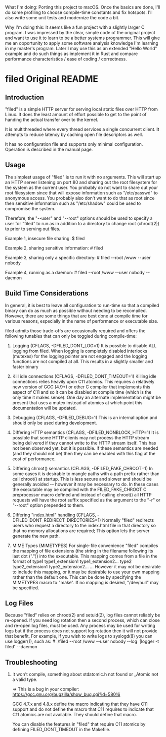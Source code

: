 What I'm doing:
Porting this project to macOS. Once the basics are done, I'll do some profiling to 
choose compile-time constants and fix hotspots. I'll also write some unit tests and
modernize the code a bit.

Why I'm doing this:
It seems like a fun project with a slightly larger C program. I was impressed by the 
clear, simple code of the original project and want to use it to learn to be a better
systems programmer. This will give me an opportunity to apply some software analysis
knowledge I'm learning in my master's program. Later I may use this as an extended 
"Hello World" example and do such things as implement it in Rust and compare performance
characteristics / ease of coding / correctness.


filed Original README
=====

Introduction
------------
"filed" is a simple HTTP server for serving local static files over HTTP from
Linux. It does the least amount of effort possible to get to the point of
handing the actual transfer over to the kernel.

It is multithreaded where every thread services a single concurrent client.
It attempts to reduce latency by caching open file descriptors as well.

It has no configuration file and supports only minimal configuration.
Operation is described in the manual page.

Usage
-----
The simplest usage of "filed" is to run it with no arguments.  This will start
up an HTTP server listening on port 80 and sharing out the root filesystem for
the system as the current user.  You probably do not want to share out your
root filesystem since that will expose information such as "/etc/passwd" to
anonymous access.  You probably also don't want to do that as root since then
sensitive information such as "/etc/shadow" could be used to compromise the
system.

Therefore, the "--user" and "--root" options should be used to specify a user
for "filed" to run as in addition to a directory to change root (chroot(2)) to
prior to serving out files.

Example 1, insecure file sharing:
	$ filed

Example 2, sharing sensitive information:
	# filed

Example 3, sharing only a specific directory:
	# filed --root /www --user nobody

Example 4, running as a daemon:
	# filed --root /www --user nobody --daemon

Build Time Considerations
-------------------------
In general, it is best to leave all configuration to run-time so that a
compiled binary can do as much as possible without needing to be recompiled.
However, there are some things that are best done at compile time for
various reasons, especially in the name of performance or executable size.

filed admits those trade-offs are occasionally required and offers the
following tunables that can only be toggled during compile-time:

   1. Logging (CFLAGS, -DFILED_DONT_LOG=1)
	It is possible to disable ALL logging from filed.  When logging is
	completely disabled interlocks (mutexes) for the logging pointer are
	not engaged and the logging functions are not compiled at all.
	This results in a slightly smaller and faster binary

   2. Kill idle connections (CFLAGS, -DFILED_DONT_TIMEOUT=1)
        Killing idle connections relies heavily upon C11 atomics.  This
        requires a relatively new version of GCC (4.9+) or other C compiler
        that implements this aspect of C11 and so it can be disabled at
        compile time (which is the only time it makes sense).  One day an
        alternate implementation might be present that uses a mutex instead
        of atomics at which point this documentation will be updated.

   3. Debugging (CFLAGS, -DFILED_DEBUG=1)
	This is an internal option and should only be used during development.

   4. Differing HTTP semantics (CFLAGS, -DFILED_NONBLOCK_HTTP=1)
	It is possible that some HTTP clients may not process the HTTP stream
	being delivered if they cannot write to the HTTP stream itself.  This
	has not been observed yet, but it is possible.  If these semantics are
	needed (and they should not be) then they can be enabled with this
	flag at the cost of performance.

   5. Differing chroot() semantics (CFLAGS, -DFILED_FAKE_CHROOT=1)
        In some cases it is desirable to mangle paths with a path prefix
        rather than call chroot() at startup.  This is less secure and slower
        and should be generally avoided -- however it may be necessary to do.
        In these cases the executable may be compiled with the
        FILED_FAKE_CHROOT C preprocessor macro defined and instead of calling
        chroot() all HTTP requests will have the root suffix specified as the
        argument to the "-r" or "--root" option prepended to them.

   6. Differing "index.html" handling (CFLAGS, -DFILED_DONT_REDIRECT_DIRECTORIES=1)
        Normally "filed" redirects users who request a directory to the
        index.html file in that directory so that no memory allocations are
        required;  This option lets the server generate the new path.

   7. MIME Types (MIMETYPES)
	For single-file convenience "filed" compiles the mapping of file
	extensions (the string in the filename following its last dot ("."))
	into the executable.  This mapping comes from a file in the format of
		type1   type1_extension1 type1_extension2...
		type2   type2_extension1 type2_extension2...
		...
	However it may not be desirable to include this mapping, or it may be
	desirable to use your own mapping rather than the default one.  This
	can be done by specifying the MIMETYPES macro to "make".  If no
	mapping is desired, "/dev/null" may be specified.

Log Files
---------
Because "filed" relies on chroot(2) and setuid(2), log files cannot reliably
be re-opened.  If you need log rotation then a second process, which can close
and re-open log files, must be used.  Any process may be used for writing logs
but if the process does not support log rotation then it will not provide that
benefit.  For example, if you wish to write logs to syslogd(8) you can use
logger(1), such as:
	# ./filed --root /www --user nobody --log '|logger -t filed' --daemon

Troubleshooting
---------------
   1. It won't compile, something about stdatomic.h not found or _Atomic not
      a valid type.

      => This is a bug in your compiler:
            https://gcc.gnu.org/bugzilla/show_bug.cgi?id=58016

         GCC 4.7.x and 4.8.x define the macro indicating that they have C11
         support and do not define the macro that C11 requires to indicate
         that C11 atomics are not available.  They should define that macro.

         You can disable the features in "filed" that require C11 atomics by
         defining FILED_DONT_TIMEOUT in the Makefile.
